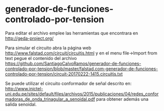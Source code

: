 # generador-de-funciones-controlado-por-tension

Para editar el archivo emplee las herramientas que encontrara en http://geda-project.org/

Para simular el circuito abra la página web http://www.falstad.com/circuit/circuitjs.html
y en el menu file->Import from text pegue el contenido del archivo https://github.com/SantiagoCalvoRamos/generador-de-funciones-controlado-por-tension/blob/master/falstad.com-generador-de-funciones-controlado-por-tension/circuit-20170222-1415.circuitjs.txt

Se puede utilizar el circuito conformador de señal descrito en: http://www.inictel-uni.edu.pe/sites/default/files/archivos/2015/publicaciones/04/redes_conformadoras_de_onda_trinagular_a_senoidal.pdf
para obtener además una salida senoidal.
